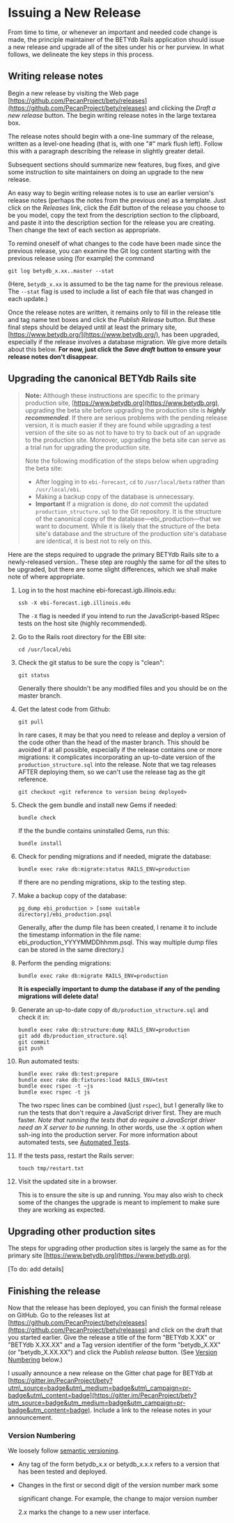 # Issuing a New Release

From time to time, or whenever an important and needed code change is made, the principle maintainer of the BETYdb Rails application should issue a new release and upgrade all of the sites under his or her purview. In what follows, we delineate the key steps in this process.

## Writing release notes

Begin a new release by visiting the Web page [https://github.com/PecanProject/bety/releases](https://github.com/PecanProject/bety/releases) and clicking the _Draft a new release_ button. The begin writing release notes in the large textarea box.

The release notes should begin with a one-line summary of the release, written as a level-one heading \(that is, with one "\#" mark flush left\). Follow this with a paragraph describing the release in slightly greater detail.

Subsequent sections should summarize new features, bug fixes, and give some instruction to site maintainers on doing an upgrade to the new release.

An easy way to begin writing release notes is to use an earlier version's release notes \(perhaps the notes from the previous one\) as a template. Just click on the _Releases_ link, click the _Edit_ button of the release you choose to be you model, copy the text from the description section to the clipboard, and paste it into the description section for the release you are creating. Then change the text of each section as appropriate.

To remind oneself of what changes to the code have been made since the previous release, you can examine the Git log content starting with the previous release using \(for example\) the command

```text
git log betydb_x.xx..master --stat
```

\(Here, `betydb_x.xx` is assumed to be the tag name for the previous release. The `--stat` flag is used to include a list of each file that was changed in each update.\)

Once the release notes are written, it remains only to fill in the release title and tag name text boxes and click the _Publish Release_ button. But these final steps should be delayed until at least the primary site, [https://www.betydb.org/](https://www.betydb.org/), has been upgraded, especially if the release involves a database migration. We give more details about this below. **For now, just click the** _**Save draft**_ **button to ensure your release notes don't disappear.**

## Upgrading the canonical BETYdb Rails site

> **Note:** Although these instructions are specific to the primary production site, [https://www.betydb.org](https://www.betydb.org), upgrading the beta site before upgrading the production site is _**highly recommended**_. If there are serious problems with the pending release version, it is much easier if they are found while upgrading a test version of the site so as not to have to try to back out of an upgrade to the production site. Moreover, upgrading the beta site can serve as a trial run for upgrading the production site.
>
> Note the following modification of the steps below when upgrading the beta site:
>
> * After logging in to `ebi-forecast`, `cd` to `/usr/local/beta` rather than `/usr/local/ebi`.
> * Making a backup copy of the database is unnecessary.
> * **Important** If a migration is done, _do not_ commit the updated `production_structure.sql` to the Git repository. It is the structure of the canonical copy of the database—ebi\_production—that we want to document. While it is likely that the structure of the beta site's database and the structure of the production site's database are identical, it is best not to rely on this.

Here are the steps required to upgrade the primary BETYdb Rails site to a newly-released version.. These step are roughly the same for _all_ the sites to be upgraded, but there are some slight differences, which we shall make note of where appropriate.

1. Log in to the host machine ebi-forecast.igb.illinois.edu:

   ```text
   ssh -X ebi-forecast.igb.illinois.edu
   ```

   The `-X` flag is needed if you intend to run the JavaScript-based RSpec tests on the host site \(highly recommended\).

2. Go to the Rails root directory for the EBI site:

   ```text
   cd /usr/local/ebi
   ```

3. Check the git status to be sure the copy is "clean":

   ```text
   git status
   ```

   Generally there shouldn't be any modified files and you should be on the master branch.

4. Get the latest code from Github:

   ```text
   git pull
   ```

   In rare cases, it may be that you need to release and deploy a version of the code other than the head of the master branch. This should be avoided if at all possible, especially if the release contains one or more migrations: it complicates incorporating an up-to-date version of the `production_structure.sql` into the release. Note that we tag releases AFTER deploying them, so we can't use the release tag as the git reference.

   ```text
   git checkout <git reference to version being deployed>
   ```

5. Check the gem bundle and install new Gems if needed:

   ```text
   bundle check
   ```

   If the the bundle contains uninstalled Gems, run this:

   ```text
   bundle install
   ```

6. Check for pending migrations and if needed, migrate the database:

   ```text
   bundle exec rake db:migrate:status RAILS_ENV=production
   ```

   If there are no pending migrations, skip to the testing step.

7. Make a backup copy of the database:

   ```text
   pg_dump ebi_production > [some suitable directory]/ebi_production.psql
   ```

   Generally, after the dump file has been created, I rename it to include the timestamp information in the file name: ebi\_production\_YYYYMMDDhhmm.psql. This way multiple dump files can be stored in the same directory.\)

8. Perform the pending migrations:

   ```text
   bundle exec rake db:migrate RAILS_ENV=production
   ```

   **It is especially important to dump the database if any of the pending migrations will delete data!**

9. Generate an up-to-date copy of `db/production_structure.sql` and check it in:

   ```text
   bundle exec rake db:structure:dump RAILS_ENV=production
   git add db/production_structure.sql
   git commit
   git push
   ```

10. Run automated tests:

    ```text
    bundle exec rake db:test:prepare
    bundle exec rake db:fixtures:load RAILS_ENV=test
    bundle exec rspec -t ~js
    bundle exec rspec -t js
    ```

    The two rspec lines can be combined \(just `rspec`\), but I generally like to run the tests that don't require a JavaScript driver first. They are much faster. _Note that running the tests that do require a JavaScript driver need an X server to be running._ In other words, use the `-X` option when ssh-ing into the production server. For more information about automated tests, see [Automated Tests](automated-tests.md).

11. If the tests pass, restart the Rails server:

    ```text
    touch tmp/restart.txt
    ```

12. Visit the updated site in a browser.

    This is to ensure the site is up and running. You may also wish to check some of the changes the upgrade is meant to implement to make sure they are working as expected.

## Upgrading other production sites

The steps for upgrading other production sites is largely the same as for the primary site [https://www.betydb.org](https://www.betydb.org).

\[To do: add details\]

## Finishing the release

Now that the release has been deployed, you can finish the formal release on GitHub. Go to the releases list at [https://github.com/PecanProject/bety/releases](https://github.com/PecanProject/bety/releases) and click on the draft that you started earlier. Give the release a title of the form "BETYdb X.XX" or "BETYdb X.XX.XX" and a Tag version identifier of the form "betydb\_X.XX" \(or "betydb\_X.XX.XX"\) and click the _Publish release_ button. \(See [Version Numbering](issuing-a-new-release.md#version-numbering) below.\)

I usually announce a new release on the Gitter chat page for BETYdb at [https://gitter.im/PecanProject/bety?utm\_source=badge&utm\_medium=badge&utm\_campaign=pr-badge&utm\_content=badge](https://gitter.im/PecanProject/bety?utm_source=badge&utm_medium=badge&utm_campaign=pr-badge&utm_content=badge). Include a link to the release notes in your announcement.

### Version Numbering

We loosely follow [semantic versioning](http://semver.org/).

* Any tag of the form betydb\_x.x or betydb\_x.x.x refers to a version that has been tested and deployed.
* Changes in the first or second digit of the version number mark some

  significant change.  For example, the change to major version number

  2.x marks the change to a new user interface.

